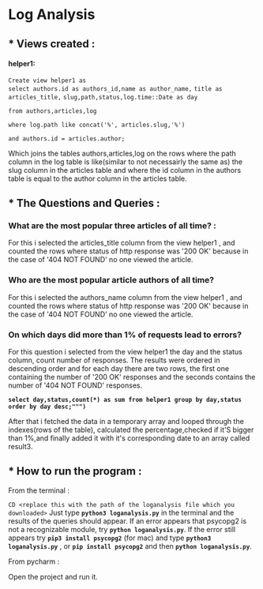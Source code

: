 # Log Analysis

## * Views created :

#### helper1:
`Create view helper1 as`                                     
`select authors.id as authors_id,name as author_name,`
`title as articles_title,`
`slug,path,status,log.time::Date as day`

`from authors,articles,log`

`where log.path like concat('%', articles.slug,'%')`

`and authors.id = articles.author;`

Which joins the tables authors,articles,log on the rows where the path column in the log table is like(similar to not necessairly the same as)
	 the slug column in the articles table and where the id column in the authors table is equal to the author column in the articles table.


## * The Questions and Queries :
### What are the most popular three articles of all time? :
For this i selected the articles_title column from the view helper1 , and counted the rows where
status of http response was '200 OK' because in the case of '404 NOT FOUND' no one viewed the article.

### Who are the most popular article authors of all time?
For this i selected the authors_name column from the view helper1 , and counted the rows where
status of http response was '200 OK' because in the case of '404 NOT FOUND' no one viewed the article.

### On which days did more than 1% of requests lead to errors?

For this question i selected from the view helper1 the day and the status column, count number of responses.
The results were ordered in descending order and for each day there are two rows,
the first one containing the number of '200 OK' responses
and the seconds contains the number of '404 NOT FOUND' responses.

**`select day,status,count(*) as sum
                  from helper1
                  group by day,status
                  order by day desc;""")
`**

After that i fetched the data in a temporary array and looped through the indexes(rows of the table),
calculated the percentage,checked if it'S bigger than 1%,and finally
added it with it's corresponding date to an array called result3.

## * How to run the program :
From the terminal :

`CD <replace this with the path of the loganalysis file which you downloaded>`
Just type **`python3 loganalysis.py`** in the terminal and the results of
the queries should appear.
If an error appears that psycopg2 is not a recognizable module,
try **`python loganalysis.py`**.
If the error still appears try **`pip3 install psycopg2`** (for mac)
and type **`python3 loganalysis.py`** , or **`pip install psycopg2`** and then **`python loganalysis.py`**.

From pycharm :

Open the project and run it.


